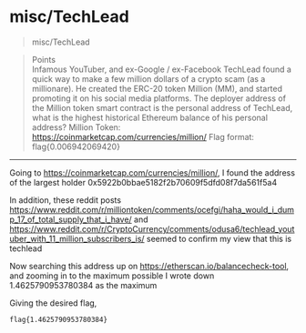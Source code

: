 # misc/TechLead

>misc/TechLead

> Points\
>Infamous YouTuber, and ex-Google / ex-Facebook TechLead found a quick way to make a few million dollars of a crypto scam (as a millionare). He created the ERC-20 token Million (MM), and started promoting it on his social media platforms. The deployer address of the Million token smart contract is the personal address of TechLead, what is the highest historical Ethereum balance of his personal address? Million Token: https://coinmarketcap.com/currencies/million/ Flag format: flag{0.006942069420}

***

Going to https://coinmarketcap.com/currencies/million/, I found the address of the largest holder 0x5922b0bbae5182f2b70609f5dfd08f7da561f5a4

In addition, these reddit posts https://www.reddit.com/r/milliontoken/comments/ocefgi/haha_would_i_dump_17_of_total_supply_that_i_have/ and https://www.reddit.com/r/CryptoCurrency/comments/odusa6/techlead_youtuber_with_11_million_subscribers_is/ seemed to confirm my view that this is techlead

Now searching this address up on https://etherscan.io/balancecheck-tool, and zooming in to the maximum possible I wrote down 1.4625790953780384 as the maximum

Giving the desired flag,

```
flag{1.4625790953780384}
```
